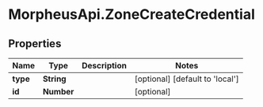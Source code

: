 # MorpheusApi.ZoneCreateCredential

## Properties

Name | Type | Description | Notes
------------ | ------------- | ------------- | -------------
**type** | **String** |  | [optional] [default to &#39;local&#39;]
**id** | **Number** |  | [optional] 


